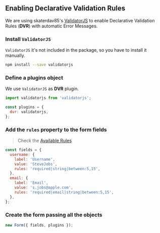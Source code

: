 ## Enabling Declarative Validation Rules

We are using skaterdav85's [ValidatorJS](https://github.com/skaterdav85/validatorjs) to enable Declarative Validation Rules (**DVR**) with automatic Error Messages.

### Install `ValidatorJS`
`ValidatorJS` it's not included in the package, so you have to install it manually.

```bash
npm install --save validatorjs
```

### Define a plugins object

We use `ValidatorJS` as **DVR** plugin.

```javascript
import validatorjs from 'validatorjs';

const plugins = {
  dvr: validatorjs,
};
```

### Add the `rules` property to the form fields

> Check the [Available Rules](https://github.com/skaterdav85/validatorjs#available-rules)

```javascript
const fields = {
  username: {
    label: 'Username',
    value: 'SteveJobs',
    rules: 'required|string|between:5,15',
  },
  email: {
    label: 'Email',
    value: 's.jobs@apple.com',
    rules: 'required|email|string|between:5,15',
  },
};
```

### Create the form passing all the objects

```javascript
new Form({ fields, plugins });
```
